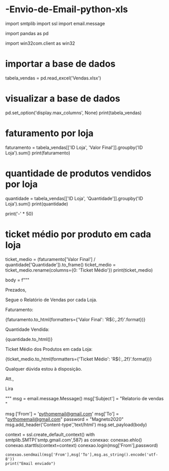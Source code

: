 # -Envio-de-Email-python-xls

import smtplib
import ssl
import email.message

import pandas as pd

import win32com.client as win32

# importar a base de dados
tabela_vendas = pd.read_excel('Vendas.xlsx')

# visualizar a base de dados
pd.set_option('display.max_columns', None)
print(tabela_vendas)

# faturamento por loja
faturamento = tabela_vendas[['ID Loja', 'Valor Final']].groupby('ID Loja').sum()
print(faturamento)

# quantidade de produtos vendidos por loja
quantidade = tabela_vendas[['ID Loja', 'Quantidade']].groupby('ID Loja').sum()
print(quantidade)

print('-' * 50)
# ticket médio por produto em cada loja
ticket_medio = (faturamento['Valor Final'] / quantidade['Quantidade']).to_frame()
ticket_medio = ticket_medio.rename(columns={0: 'Ticket Médio'})
print(ticket_medio)

body = f"""
<p>Prezados,</p>

<p>Segue o Relatório de Vendas por cada Loja.</p>

<p>Faturamento:</p>
{faturamento.to_html(formatters={'Valor Final': 'R${:,.2f}'.format})}

<p>Quantidade Vendida:</p>
{quantidade.to_html()}

<p>Ticket Médio dos Produtos em cada Loja:</p>
{ticket_medio.to_html(formatters={'Ticket Médio': 'R${:,.2f}'.format})}

<p>Qualquer dúvida estou à disposição.</p>

<p>Att.,</p>
<p>Lira</p>

"""
msg = email.message.Message()
msg['Subject'] = "Relatorio de vendas "

msg ['From'] = 'pythomemail@gmail.com'
msg['To'] = "pythomemail@gmail.com"
password = "Magneto2020"
msg.add_header('Content-type','text/html')
msg.set_payload(body)


context = ssl.create_default_context()
with smtplib.SMTP('smtp.gmail.com',587) as conexao:
    conexao.ehlo()
    conexao.starttls(context=context)
    conexao.login(msg['From'],password)

    conexao.sendmail(msg['From'],msg['To'],msg.as_string().encode('utf-8'))
    print("Email enviado")




